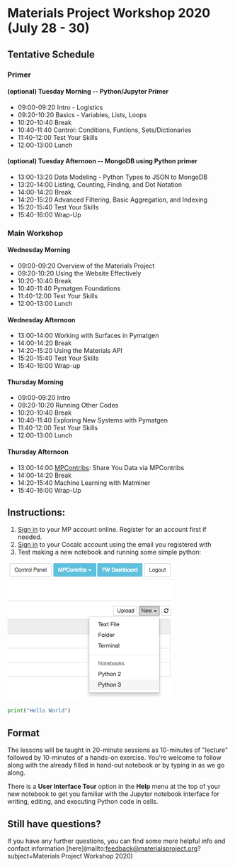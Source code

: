 # Materials Project Workshop 2020 (July 28 - 30)

## Tentative Schedule

### Primer
#### (optional) Tuesday Morning -- Python/Jupyter Primer

- 09:00-09:20 Intro - Logistics
- 09:20-10:20 Basics - Variables, Lists, Loops
- 10:20-10:40 Break
- 10:40-11:40 Control: Conditions, Funtions, Sets/Dictionaries
- 11:40-12:00 Test Your Skills
- 12:00-13:00 Lunch

#### (optional) Tuesday Afternoon -- MongoDB using Python primer

- 13:00-13:20 Data Modeling - Python Types to JSON to MongoDB
- 13:20-14:00 Listing, Counting, Finding, and Dot Notation
- 14:00-14:20 Break
- 14:20-15:20 Advanced Filtering, Basic Aggregation, and Indexing
- 15:20-15:40 Test Your Skills
- 15:40-16:00 Wrap-Up


### Main Workshop
#### Wednesday Morning

- 09:00-09:20 Overview of the Materials Project
- 09:20-10:20 Using the Website Effectively
- 10:20-10:40 Break 
- 10:40-11:40 Pymatgen Foundations
- 11:40-12:00 Test Your Skills
- 12:00-13:00 Lunch

#### Wednesday Afternoon

- 13:00-14:00 Working with Surfaces in Pymatgen 
- 14:00-14:20 Break
- 14:20-15:20 Using the Materials API
- 15:20-15:40 Test Your Skills
- 15:40-16:00 Wrap-up
 
#### Thursday Morning

- 09:00-09:20 Intro 
- 09:20-10:20 Running Other Codes
- 10:20-10:40 Break
- 10:40-11:40 Exploring New Systems with Pymatgen
- 11:40-12:00 Test Your Skills
- 12:00-13:00 Lunch

#### Thursday Afternoon

- 13:00-14:00 [MPContribs](https://mpcontribs.org): Share You Data via MPContribs
- 14:00-14:20 Break
- 14:20-15:40 Machine Learning with Matminer
- 15:40-16:00 Wrap-Up

## Instructions:

1. [Sign in](https://materialsproject.org/) to your MP account online. Register for an account first if needed.
2. [Sign in](https://cocalc.org) to your Cocalc account using the email you registered with
3. Test making a new notebook and running some simple python:

![Make a new jupyter notebook](new-py3-notebook.png)
```python
print("Hello World")
```


## Format

The lessons will be taught in 20-minute sessions as 10-minutes of "lecture" followed by 10-minutes of a hands-on exercise. You're welcome to follow along with the already filled in hand-out notebook or by typing in as we go along. 

There is a **User Interface Tour** option in the **Help** menu at the top of your new notebook to get you familiar with the Jupyter notebook interface for writing, editing, and executing Python code in cells.


## Still have questions?
If you have any further questions, you can find some more helpful info and confact information [here](mailto:feedback@materialsproject.org?subject=Materials Project Workshop 2020)
